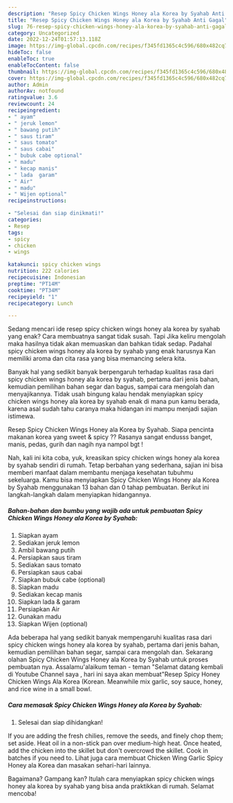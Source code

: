 ```yaml
---
description: "Resep Spicy Chicken Wings Honey ala Korea by Syahab Anti Gagal"
title: "Resep Spicy Chicken Wings Honey ala Korea by Syahab Anti Gagal"
slug: 76-resep-spicy-chicken-wings-honey-ala-korea-by-syahab-anti-gagal
category: Uncategorized
date: 2022-12-24T01:57:13.118Z
image: https://img-global.cpcdn.com/recipes/f345fd1365c4c596/680x482cq70/spicy-chicken-wings-honey-ala-korea-by-syahab-foto-resep-utama.jpg
hideToc: false
enableToc: true
enableTocContent: false
thumbnail: https://img-global.cpcdn.com/recipes/f345fd1365c4c596/680x482cq70/spicy-chicken-wings-honey-ala-korea-by-syahab-foto-resep-utama.jpg
cover: https://img-global.cpcdn.com/recipes/f345fd1365c4c596/680x482cq70/spicy-chicken-wings-honey-ala-korea-by-syahab-foto-resep-utama.jpg
author: Admin
authorAv: notfound
ratingvalue: 3.6
reviewcount: 24
recipeingredient:
- " ayam"
- " jeruk lemon"
- " bawang putih"
- " saus tiram"
- " saus tomato"
- " saus cabai"
- " bubuk cabe optional"
- " madu"
- " kecap manis"
- " lada  garam"
- " Air"
- " madu"
- " Wijen optional"
recipeinstructions:

- "Selesai dan siap dinikmati!"
categories:
- Resep
tags:
- spicy
- chicken
- wings

katakunci: spicy chicken wings 
nutrition: 222 calories
recipecuisine: Indonesian
preptime: "PT14M"
cooktime: "PT34M"
recipeyield: "1"
recipecategory: Lunch

---
```



Sedang mencari ide resep spicy chicken wings honey ala korea by syahab yang enak? Cara membuatnya sangat tidak susah. Tapi Jika keliru mengolah maka hasilnya tidak akan memuaskan dan bahkan tidak sedap. Padahal spicy chicken wings honey ala korea by syahab yang enak harusnya Kan memiliki aroma dan cita rasa yang bisa memancing selera kita.


Banyak hal yang sedikit banyak berpengaruh terhadap kualitas rasa dari spicy chicken wings honey ala korea by syahab, pertama dari jenis bahan, kemudian pemilihan bahan segar dan bagus, sampai cara mengolah dan menyajikannya. Tidak usah bingung kalau hendak menyiapkan spicy chicken wings honey ala korea by syahab enak di mana pun kamu berada, karena asal sudah tahu caranya maka hidangan ini mampu menjadi sajian istimewa.

Resep Spicy Chicken Wings Honey ala Korea by Syahab. Siapa pencinta makanan korea yang sweet &amp; spicy ?? Rasanya sangat endusss banget, manis, pedas, gurih dan nagih nya nampol bgt !


Nah, kali ini kita coba, yuk, kreasikan spicy chicken wings honey ala korea by syahab sendiri di rumah. Tetap berbahan yang sederhana, sajian ini bisa memberi manfaat dalam membantu menjaga kesehatan tubuhmu sekeluarga. Kamu bisa menyiapkan Spicy Chicken Wings Honey ala Korea by Syahab menggunakan 13 bahan dan 0 tahap pembuatan. Berikut ini langkah-langkah dalam menyiapkan hidangannya.

<!--inarticleads1-->

##### Bahan-bahan dan bumbu yang wajib ada untuk pembuatan Spicy Chicken Wings Honey ala Korea by Syahab:

1. Siapkan  ayam
1. Sediakan  jeruk lemon
1. Ambil  bawang putih
1. Persiapkan  saus tiram
1. Sediakan  saus tomato
1. Persiapkan  saus cabai
1. Siapkan  bubuk cabe (optional)
1. Siapkan  madu
1. Sediakan  kecap manis
1. Siapkan  lada &amp; garam
1. Persiapkan  Air
1. Gunakan  madu
1. Siapkan  Wijen (optional)


Ada beberapa hal yang sedikit banyak mempengaruhi kualitas rasa dari spicy chicken wings honey ala korea by syahab, pertama dari jenis bahan, kemudian pemilihan bahan segar, sampai cara mengolah dan. Sekarang olahan Spicy Chicken Wings Honey ala Korea by Syahab untuk proses pembuatan nya. Assalamu&#39;alaikum teman - teman &#34;Selamat datang kembali di Youtube Channel saya , hari ini saya akan membuat&#34;Resep Spicy Honey Chicken Wings Ala Korea (Korean. Meanwhile mix garlic, soy sauce, honey, and rice wine in a small bowl. 

<!--inarticleads2-->

##### Cara memasak Spicy Chicken Wings Honey ala Korea by Syahab:


1. Selesai dan siap dihidangkan!

If you are adding the fresh chilies, remove the seeds, and finely chop them; set aside. Heat oil in a non-stick pan over medium-high heat. Once heated, add the chicken into the skillet but don&#39;t overcrowd the skillet. Cook in batches if you need to. Lihat juga cara membuat Chicken Wing Garlic Spicy Honey ala Korea dan masakan sehari-hari lainnya. 

Bagaimana? Gampang kan? Itulah cara menyiapkan spicy chicken wings honey ala korea by syahab yang bisa anda praktikkan di rumah. Selamat mencoba!

